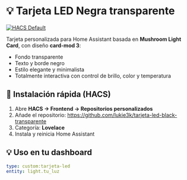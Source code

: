 # 💡 Tarjeta LED Negra transparente

[![HACS Default](https://img.shields.io/badge/HACS-Custom-41BDF5.svg?style=for-the-badge)](https://github.com/hacs/integration)

Tarjeta personalizada para Home Assistant basada en **Mushroom Light Card**, con diseño **card-mod 3**:

- Fondo transparente  
- Texto y borde negro  
- Estilo elegante y minimalista  
- Totalmente interactiva con control de brillo, color y temperatura  

## 🧩 Instalación rápida (HACS)
1. Abre **HACS → Frontend → Repositorios personalizados**
2. Añade el repositorio:
https://github.com/lukie3k/tarjeta-led-black-transparente
3. Categoría: **Lovelace**
4. Instala y reinicia Home Assistant

## 💡 Uso en tu dashboard
```yaml
type: custom:tarjeta-led
entity: light.tu_luz

